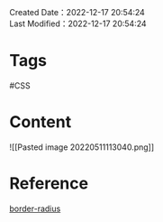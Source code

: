 Created Date：2022-12-17 20:54:24  
Last Modified：2022-12-17 20:54:24

# Tags

#CSS

# Content

![[Pasted image 20220511113040.png]]  

# Reference

[border-radius](https://www.shejiku.net/css-border-radius.html)
